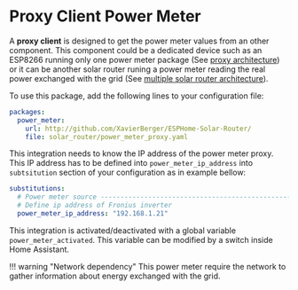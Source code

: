 # Proxy Client Power Meter

A **proxy client** is designed to get the power meter values from an other component. This component could be a dedicated device such as an ESP8266 running only one power meter package (See [proxy architecture](firmware.md#power-meter-proxy-configuration)) or it can be another solar router runing a power meter reading the real power exchanged with the grid (See [multiple solar router architecture](firmware.md#multiple-solar-router-configuration)).

To use this package, add the following lines to your configuration file:

```yaml linenums="1"
packages:
  power_meter:
    url: http://github.com/XavierBerger/ESPHome-Solar-Router/
    file: solar_router/power_meter_proxy.yaml
```

This integration needs to know the IP address of the power meter proxy. This IP address has to be defined into `power_meter_ip_address` into `subtsitution` section of your configuration as in example bellow:

```yaml linenums="1"
substitutions:
  # Power meter source -----------------------------------------------------------
  # Define ip address of Fronius inverter
  power_meter_ip_address: "192.168.1.21"
```

This integration is activated/deactivated with a global variable `power_meter_activated`. This variable can be modified by a switch inside Home Assistant.

!!! warning "Network dependency"
    This power meter require the network to gather information about energy exchanged with the grid.